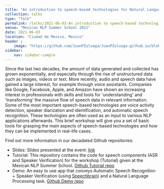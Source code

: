 ```yaml
---
title: "An introduction to speech-based technologies for Natural Language Processing applications"
collection: talks
type: "Talk"
permalink: /talks/2021-06-03-An introduction to speech-based technologies for Natural Language Processing applications
venue: "Mexican NLP Summer School 2021"
date: 2021-06-03
location: "Ciudad de Mexico, Mexico"
header :
    image: "https://github.com/JuanPZuluaga/JuanPZuluaga.github.io/blob/master/_talks/files/mexican_nlp/mexican_nlp.png"
sidebar:
    nav: sidebar-sample
---
```


Since the last two decades, the amount of data generated and collected has grown exponentially, and especially through the rise of unstructured data such as images, videos or text. More recently, audio and speech data have gained a large interest, for example through voice assistants. Companies like Google, Facebook, Apple, and Amazon have shown an increasing interest in professionals with skills and tools for 'understanding' and 'transforming' the massive flow of speech data in relevant information. Some of the most important speech-based technologies are voice activity detection, speaker diarization and identification, and automatic speech recognition. These techologies are often used as an input to various NLP applications afterwards. This brief workshop will give you a set of basic tools for grasping the main aspects of speech-based technologies and how they can be implemented in real-life cases.

Find out more information in our decadated Github repositories: 

- Slides: Slides presented at the event: [link](https://docs.google.com/presentation/d/1bXqvxy0KQnI3AhsncHj_26p1WdE-UKErplUBJ5BBANI/edit?usp=sharing)
- Tutorial: This repository contains the code for speech components (ASR and Speaker Verification) for the workshop (Tutorial) given at the Mexican NLP Summer School. [Github Tutorial repo](https://github.com/maelfabien/NLP_Summer_School-2021_Speech_Tutorial)
- Demo: An easy to use app that conveys Automatic Speech Recognition + Speaker Verification (using [Speechbrain](https://speechbrain.github.io/)) and a Natural Language Processing task. [Github Demo repo](https://github.com/maelfabien/NLP_Summer_School-2021_Speech_Demo)